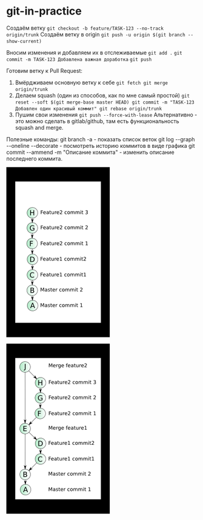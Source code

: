 # git-in-practice

Создаём ветку
`git checkout -b feature/TASK-123 --no-track origin/trunk`
Создаём ветку в origin
`git push -u origin $(git branch --show-current)`

Вносим изменения и добавляем их в отслеживаемые
`git add .`
`git commit -m TASK-123 Добавлена важная доработка`
`git push`

Готовим ветку к Pull Request:
1. Вмёрдживаем основную ветку к себе
`git fetch
git merge origin/trunk`
2. Делаем squash (один из способов, как по мне самый простой)
`git reset --soft $(git merge-base master HEAD)
git commit -m "TASK-123 Добавлен один красивый коммит"
git rebase origin/trunk`
3. Пушим свои изменения
`git push --force-with-lease`
Альтернативно - это можно сделать в gitlab/github, там есть функциональность squash and merge.

Полезные команды:
git branch -a - показать список веток
git log --graph --oneline --decorate - посмотреть историю коммитов в виде графика
git commit --ammend -m "Описание коммита" - изменить описание последнего коммита.

![img.png](img.png)

![img_1.png](img_1.png)
